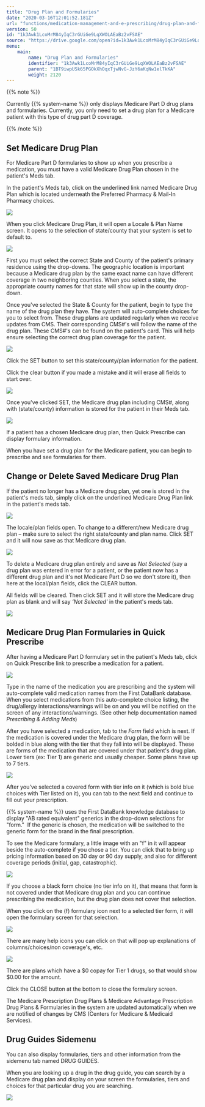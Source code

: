 ```yaml
---
title: "Drug Plan and Formularies"
date: "2020-03-16T12:01:52.181Z"
url: "functions/medication-management-and-e-prescribing/drug-plan-and-formularies.html"
version: 50
id: "1k3Awk1LcoMrM84yIqC3rGUiGe9LqXWOLAEaBz2vFSAE"
source: "https://drive.google.com/open?id=1k3Awk1LcoMrM84yIqC3rGUiGe9LqXWOLAEaBz2vFSAE"
menu:
    main:
        name: "Drug Plan and Formularies"
        identifier: "1k3Awk1LcoMrM84yIqC3rGUiGe9LqXWOLAEaBz2vFSAE"
        parent: "1BT9iwpUSk65PGOkXhOqxTjwNvG-JzY6aKqNw1elTkKA"
        weight: 2120
---
```

{{% note %}}

Currently {{% system-name %}} only displays Medicare Part D drug plans and formularies. Currently, you only need to set a drug plan for a Medicare patient with this type of drug part D coverage.

{{% /note %}}


## Set Medicare Drug Plan

For Medicare Part D formularies to show up when you prescribe a medication, you must have a valid Medicare Drug Plan chosen in the patient's Meds tab.

In the patient's Meds tab, click on the underlined link named Medicare Drug Plan which is located underneath the Preferred Pharmacy & Mail-In Pharmacy choices.

![](drug-plan-and-formularies.images/image1.png)

When you click Medicare Drug Plan, it will open a Locale & Plan Name screen. It opens to the selection of state/county that your system is set to default to.

![](drug-plan-and-formularies.images/image2.png)

First you must select the correct State and County of the patient's primary residence using the drop-downs. The geographic location is important because a Medicare drug plan by the same exact name can have different coverage in two neighboring counties. When you select a state, the appropriate county names for that state will show up in the county drop-down.

Once you've selected the State & County for the patient, begin to type the name of the drug plan they have. The system will auto-complete choices for you to select from. These drug plans are updated regularly when we receive updates from CMS. Their corresponding CMS#'s will follow the name of the drug plan. These CMS#'s can be found on the patient's card. This will help ensure selecting the correct drug plan coverage for the patient.

![](drug-plan-and-formularies.images/image3.png)

Click the SET button to set this state/county/plan information for the patient.

Click the clear button if you made a mistake and it will erase all fields to start over.

![](drug-plan-and-formularies.images/image4.png)

Once you've clicked SET, the Medicare drug plan including CMS#, along with (state/county) information is stored for the patient in their Meds tab.

![](drug-plan-and-formularies.images/image6.png)

If a patient has a chosen Medicare drug plan, then Quick Prescribe can display formulary information.

When you have set a drug plan for the Medicare patient, you can begin to prescribe and see formularies for them.

## Change or Delete Saved Medicare Drug Plan

If the patient no longer has a Medicare drug plan, yet one is stored in the patient's meds tab, simply click on the underlined Medicare Drug Plan link in the patient's meds tab.

![](drug-plan-and-formularies.images/image7.png)

The locale/plan fields open. To change to a different/new Medicare drug plan – make sure to select the right state/county and plan name. Click SET and it will now save as that Medicare drug plan.

![](drug-plan-and-formularies.images/image8.png)

To delete a Medicare drug plan entirely and save as *Not Selected* (say a drug plan was entered in error for a patient, or the patient now has a different drug plan and it's not Medicare Part D so we don't store it), then here at the local/plan fields, click the CLEAR button.

All fields will be cleared. Then click SET and it will store the Medicare drug plan as blank and will say *‘Not Selected'* in the patient's meds tab.

![](drug-plan-and-formularies.images/image9.png)

## Medicare Drug Plan Formularies in Quick Prescribe

After having a Medicare Part D formulary set in the patient's Meds tab, click on Quick Prescribe link to prescribe a medication for a patient.

![](drug-plan-and-formularies.images/image10.png)

Type in the name of the medication you are prescribing and the system will auto-complete valid medication names from the First DataBank database. When you select medications from this auto-complete choice listing, the drug/allergy interactions/warnings will be on and you will be notified on the screen of any interactions/warnings. (See other help documentation named *Prescribing & Adding Meds*)

After you have selected a medication, tab to the *Form* field which is next. If the medication is covered under the Medicare drug plan, the form will be bolded in blue along with the tier that they fall into will be displayed. These are forms of the medication that are covered under that patient's drug plan. Lower tiers (ex: Tier 1) are generic and usually cheaper. Some plans have up to 7 tiers.

![](drug-plan-and-formularies.images/image11.png)

After you've selected a covered form with tier info on it (which is bold blue choices with Tier listed on it), you can tab to the next field and continue to fill out your prescription.

{{% system-name %}} uses the First DataBank knowledge database to display "AB rated equivalent" generics in the drop-down selections for "form."  If the generic is chosen, the medication will be switched to the generic form for the brand in the final prescription.

To see the Medicare formulary, a little image with an "f" in it will appear beside the auto-complete if you chose a tier. You can click that to bring up pricing information based on 30 day or 90 day supply, and also for different coverage periods (initial, gap, catastrophic).

![](drug-plan-and-formularies.images/image13.png)

If you choose a black form choice (no tier info on it), that means that form is not covered under that Medicare drug plan and you can continue prescribing the medication, but the drug plan does not cover that selection.

When you click on the (f) formulary icon next to a selected tier form, it will open the formulary screen for that selection.

![](drug-plan-and-formularies.images/image14.png)

There are many help icons you can click on that will pop up explanations of columns/choices/non coverage's, etc.

![](https://lh4.googleusercontent.com/v8w48r5YPm6u6mLxQLAhiFqIfk7My2elueQSvCXjFsudN-ZZQZjbeQT6VztokLARCMVLkhgQHDEVJFQNn4jA8JGOB8aZScL6Iir5a7vqpnYILfieo5RwVWK9O1tN0dHkGn32hlvSFNS1H89o3w)

There are plans which have a $0 copay for Tier 1 drugs, so that would show $0.00 for the amount.

Click the CLOSE button at the bottom to close the formulary screen.

The Medicare Prescription Drug Plans & Medicare Advantage Prescription Drug Plans & Formularies in the system are updated automatically when we are notified of changes by CMS (Centers for Medicare & Medicaid Services).

## Drug Guides Sidemenu

You can also display formularies, tiers and other information from the sidemenu tab named DRUG GUIDES.

When you are looking up a drug in the drug guide, you can search by a Medicare drug plan and display on your screen the formularies, tiers and choices for that particular drug you are searching.

![](https://lh5.googleusercontent.com/2dCVJ7wkjtcDobKKJ9fTUDQIoZL5n1G2rY0SQ466fEKhlfc7QZUPujTIPB9DgzOZFdf21UZnoH3J2ZAhyHiz4I681-RkoWLJFZUGX5DCVblJFStXgfbpl_ZgJ0ok8iNtUDwhun2X3L99Oltt5w)


